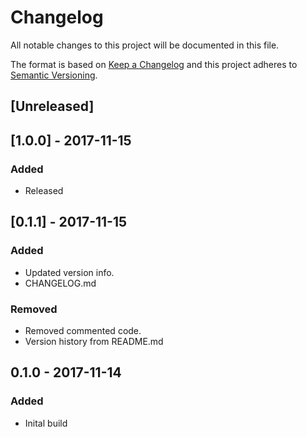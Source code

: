 # Changelog
All notable changes to this project will be documented in this file.

The format is based on [Keep a Changelog](http://keepachangelog.com/en/1.0.0/)
and this project adheres to [Semantic Versioning](http://semver.org/spec/v2.0.0.html).

## [Unreleased]

## [1.0.0] - 2017-11-15
### Added
- Released

## [0.1.1] - 2017-11-15
### Added
- Updated version info.
- CHANGELOG.md

### Removed
- Removed commented code.
- Version history from README.md

## 0.1.0 - 2017-11-14
### Added
- Inital build
